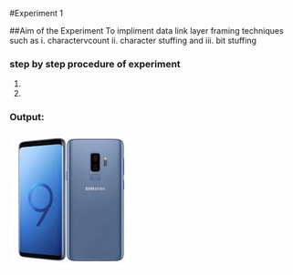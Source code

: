 #Experiment 1

##Aim of the Experiment
To impliment data link layer framing techniques such as
i. charactervcount  ii. character stuffing and iii. bit stuffing

### step by step procedure of experiment

1.
2.

### Output:
![output](mobile.jpg)
